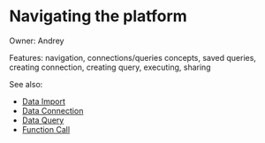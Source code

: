 <!-- TITLE: Use Cases: Accessing Databases -->
<!-- SUBTITLE: -->

# Navigating the platform

Owner: Andrey

Features: navigation, connections/queries concepts, saved queries, creating connection, creating query, executing, sharing

See also:
* [Data Import](../../access/importing-data.md)
* [Data Connection](../../access/data-connection.md)
* [Data Query](../../access/data-query.md)
* [Function Call](../../overview/functions/function-call.md)
